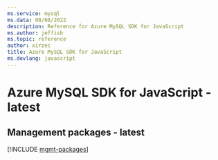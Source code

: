 ```yaml
---
ms.service: mysql
ms.data: 08/08/2022
description: Reference for Azure MySQL SDK for JavaScript
ms.author: jeffish
ms.topic: reference
author: xirzec
title: Azure MySQL SDK for JavaScript
ms.devlang: javascript
---
```

# Azure MySQL SDK for JavaScript - latest

## Management packages - latest
[!INCLUDE [mgmt-packages](mysql-mgmt-index.md)]